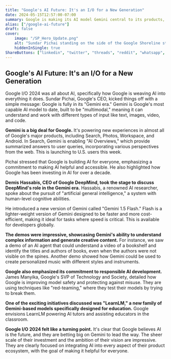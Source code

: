 ```yaml
---
title: "Google's AI Future: It's an I/O for a New Generation"
date: 2024-05-15T12:57:00-07:00
summary: Google is making its AI model Gemini central to its products, from Search to Android. Google is using Gemini to create new features, like more advanced Search results with “AI Overviews,” and to streamline user workflows in products like Gmail. The post also emphasizes Google's commitment to making its AI models helpful and accessible for everyone, including using AI to improve accessibility for people with disabilities.
alias: ["/google-ai-future"]
draft: false
cover:
    image: "/SP_Hero_Update.png"
    alt: "Sundar Pichai standing on the side of the Google Shoreline stage"
    hiddenInSingle: true
ShareButtons: ["linkedin", "twitter", "threads", "reddit", "whatsapp", "facebook"]
---
```


## Google's AI Future: It's an I/O for a New Generation

Google I/O 2024 was all about AI, specifically how Google is weaving AI into everything it does. Sundar Pichai, Google's CEO,  kicked things off with a simple message: Google is fully in its "Gemini era." Gemini is Google's most capable AI model to date, built to be "multimodal," meaning it can understand and work with different types of input like text, images, video, and code.

**Gemini is a big deal for Google.** It's powering new experiences in almost all of Google's major products, including Search, Photos, Workspace, and Android. In Search, Gemini is enabling "AI Overviews," which provide summarized answers to user queries, incorporating various perspectives from the web. This is launching to U.S. users this week.

Pichai stressed that Google is building AI for everyone, emphasizing a commitment to making AI helpful and accessible. He also highlighted how Google has been investing in AI for over a decade.

**Demis Hassabis, CEO of Google DeepMind, took the stage to discuss DeepMind's role in the Gemini era.** Hassabis, a renowned AI researcher, spoke about the pursuit of "artificial general intelligence," a system with human-level cognitive abilities.

He introduced a new version of Gemini called "Gemini 1.5 Flash." Flash is a lighter-weight version of Gemini designed to be faster and more cost-efficient, making it ideal for tasks where speed is critical. This is available for developers globally.

**The demos were impressive, showcasing Gemini's ability to understand complex information and generate creative content.** For instance, we saw a demo of an AI agent that could understand a video of a bookshelf and identify the titles and authors of books, even when the authors were not visible on the spines.  Another demo showed how Gemini could be used to create personalized music with different styles and instruments.

**Google also emphasized its commitment to responsible AI development.** James Manyika, Google's SVP of Technology and Society, detailed how Google is improving model safety and protecting against misuse. They are using techniques like "red-teaming," where they test their models by trying to break them. 

**One of the exciting initiatives discussed was "LearnLM," a new family of Gemini-based models specifically designed for education.** Google envisions LearnLM powering AI tutors and assisting educators in the classroom.

**Google I/O 2024 felt like a turning point.** It's clear that Google believes AI is the future, and they are betting big on Gemini to lead the way. The sheer scale of their investment and the ambition of their vision are impressive.  They are clearly focused on integrating AI into every aspect of their product ecosystem, with the goal of making it helpful for everyone.

